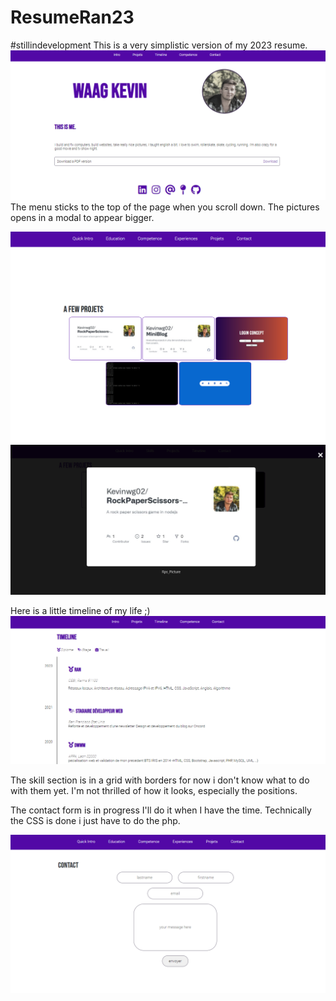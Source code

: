 # ResumeRan23

#stillindevelopment 
This is a very simplistic version of my 2023 resume.  
<img src="./assets/attachements/git_img/main.png"></img>
The menu sticks to the top of the page when you scroll down.
The pictures opens in a modal to appear bigger.

<img src="./assets/attachements/git_img/projects.png"></img>
<img src="./assets/attachements/git_img/projectsmodal.png"></img>


Here is a little timeline of my life ;) 
<img src="./assets/attachements/git_img/timeline.png"></img>


The skill section is in a grid with borders for now i don't know what to do with them yet. I'm not thrilled of how it looks, especially the positions.

The contact form is in progress I'll do it when I have the time. Technically the CSS is done i just have to do the php. 

<img src="./assets/attachements/git_img/contact.png"></img>


